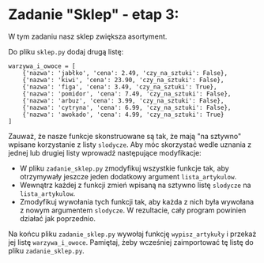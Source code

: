 # Zadanie "Sklep" - etap 3:

W tym zadaniu nasz sklep zwiększa asortyment.

Do pliku `sklep.py` dodaj drugą listę:
```
warzywa_i_owoce = [
    {'nazwa': 'jabłko', 'cena': 2.49, 'czy_na_sztuki': False},
    {'nazwa': 'kiwi', 'cena': 23.90, 'czy_na_sztuki': False},
    {'nazwa': 'figa', 'cena': 3.49, 'czy_na_sztuki': True},
    {'nazwa': 'pomidor', 'cena': 7.49, 'czy_na_sztuki': False},
    {'nazwa': 'arbuz', 'cena': 3.99, 'czy_na_sztuki': False},
    {'nazwa': 'cytryna', 'cena': 6.99, 'czy_na_sztuki': False},
    {'nazwa': 'awokado', 'cena': 4.99, 'czy_na_sztuki': True}
]
```

Zauważ, że nasze funkcje skonstruowane są tak, że mają "na sztywno" wpisane korzystanie z listy `slodycze`. Aby móc skorzystać wedle uznania z jednej lub drugiej listy wprowadź następujące modyfikacje:

- W pliku `zadanie_sklep.py` zmodyfikuj wszystkie funkcje tak, aby otrzymywały jeszcze jeden dodatkowy argument `lista_artykulow`.
- Wewnątrz każdej z funkcji zmień wpisaną na sztywno listę `slodycze` na `lista_artykulow`.
- Zmodyfikuj wywołania tych funkcji tak, aby każda z nich była wywołana z nowym argumentem `slodycze`. W rezultacie, cały program powinien działać jak poprzednio.

Na końcu pliku `zadanie_sklep.py` wywołaj funkcję `wypisz_artykuły` i przekaż jej listę `warzywa_i_owoce`. Pamiętaj, żeby wcześniej zaimportować tę listę do pliku `zadanie_sklep.py`.